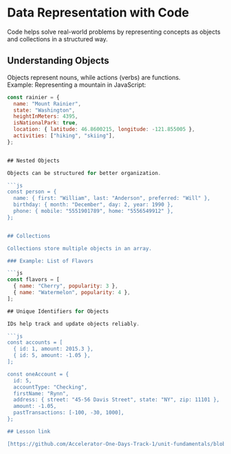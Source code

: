 # Data Representation with Code

Code helps solve real-world problems by representing concepts as objects and collections in a structured way.



## Understanding Objects

Objects represent nouns, while actions (verbs) are functions.  
Example: Representing a mountain in JavaScript:

```js
const rainier = {
  name: "Mount Rainier",
  state: "Washington",
  heightInMeters: 4395,
  isNationalPark: true,
  location: { latitude: 46.8600215, longitude: -121.855005 },
  activities: ["hiking", "skiing"],
};


## Nested Objects

Objects can be structured for better organization.

```js
const person = {
  name: { first: "William", last: "Anderson", preferred: "Will" },
  birthday: { month: "December", day: 2, year: 1990 },
  phone: { mobile: "5551901789", home: "5556549912" },
};


## Collections

Collections store multiple objects in an array.

### Example: List of Flavors

```js
const flavors = [
  { name: "Cherry", popularity: 3 },
  { name: "Watermelon", popularity: 4 },
];

## Unique Identifiers for Objects

IDs help track and update objects reliably.

```js
const accounts = [
  { id: 1, amount: 2015.3 },
  { id: 5, amount: -1.05 },
];

const oneAccount = {
  id: 5,
  accountType: "Checking",
  firstName: "Rynn",
  address: { street: "45-56 Davis Street", state: "NY", zip: 11101 },
  amount: -1.05,
  pastTransactions: [-100, -30, 1000],
};

## Lesson link

[https://github.com/Accelerator-One-Days-Track-1/unit-fundamentals/blob/main/data-representation-with-code/readme.md]